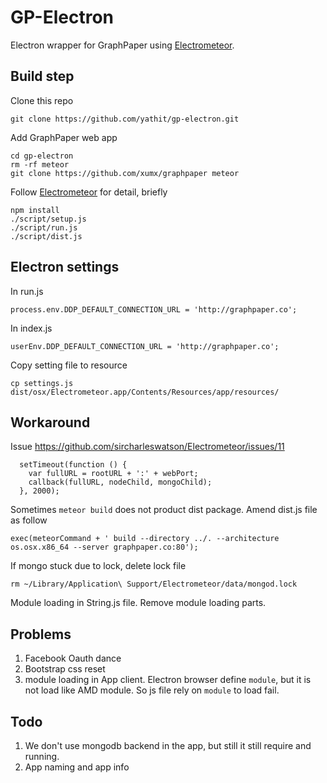 # GP-Electron

Electron wrapper for GraphPaper using [Electrometeor](https://github.com/sircharleswatson/Electrometeor).

## Build step

Clone this repo

    git clone https://github.com/yathit/gp-electron.git
    
Add GraphPaper web app
    
    cd gp-electron
    rm -rf meteor
    git clone https://github.com/xumx/graphpaper meteor
    
Follow [Electrometeor](https://github.com/sircharleswatson/Electrometeor) for detail, briefly
    
    npm install
    ./script/setup.js
    ./script/run.js
    ./script/dist.js

## Electron settings

In run.js

    process.env.DDP_DEFAULT_CONNECTION_URL = 'http://graphpaper.co';

In index.js

    userEnv.DDP_DEFAULT_CONNECTION_URL = 'http://graphpaper.co';

Copy setting file to resource

    cp settings.js dist/osx/Electrometeor.app/Contents/Resources/app/resources/


## Workaround

Issue https://github.com/sircharleswatson/Electrometeor/issues/11

      setTimeout(function () {
        var fullURL = rootURL + ':' + webPort;
        callback(fullURL, nodeChild, mongoChild);
      }, 2000);

Sometimes `meteor build` does not product dist package. Amend dist.js file as follow

    exec(meteorCommand + ' build --directory ../. --architecture os.osx.x86_64 --server graphpaper.co:80');
    
If mongo stuck due to lock, delete lock file
    
    rm ~/Library/Application\ Support/Electrometeor/data/mongod.lock

Module loading in String.js file. Remove module loading parts.



## Problems

1. Facebook Oauth dance
2. Bootstrap css reset
3. module loading in App client. Electron browser define `module`, but it is not load like AMD module. So js file rely on `module` to load fail.

## Todo

1. We don't use mongodb backend in the app, but still it still require and running.
2. App naming and app info

